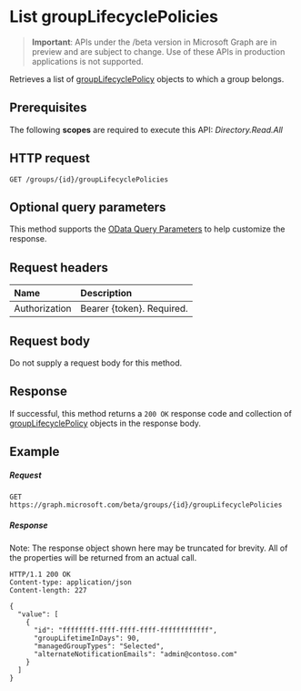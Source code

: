 # List groupLifecyclePolicies

> **Important**: APIs under the /beta version in Microsoft Graph are in preview and are subject to change. Use of these APIs in production applications is not supported.

Retrieves a list of [groupLifecyclePolicy](../resources/grouplifecyclepolicy.md) objects to which a group belongs.

## Prerequisites

The following **scopes** are required to execute this API: *Directory.Read.All*
## HTTP request
<!-- { "blockType": "ignored" } -->
```http
GET /groups/{id}/groupLifecyclePolicies
```
## Optional query parameters
This method supports the [OData Query Parameters](http://graph.microsoft.io/docs/overview/query_parameters) to help customize the response.

## Request headers
| Name | Description |
|:----------|:----------|
| Authorization | Bearer {token}. Required. |

## Request body
Do not supply a request body for this method.
## Response
If successful, this method returns a `200 OK` response code and collection of [groupLifecyclePolicy](../resources/grouplifecyclepolicy.md) objects in the response body.
## Example

##### Request

<!-- {
  "blockType": "request",
  "name": "get_grouplifecyclepolicies"
}-->
```http
GET https://graph.microsoft.com/beta/groups/{id}/groupLifecyclePolicies
```
##### Response

Note: The response object shown here may be truncated for brevity. All of the properties will be returned from an actual call.
<!-- {
  "blockType": "response",
  "truncated": true,
  "@odata.type": "microsoft.graph.groupLifecyclePolicy",
  "isCollection": true
} -->
```http
HTTP/1.1 200 OK
Content-type: application/json
Content-length: 227

{
  "value": [
    {
      "id": "ffffffff-ffff-ffff-ffff-ffffffffffff",
      "groupLifetimeInDays": 90,
      "managedGroupTypes": "Selected",
      "alternateNotificationEmails": "admin@contoso.com"
    }
  ]
}
```

<!-- uuid: 8fcb5dbc-d5aa-4681-8e31-b001d5168d79
2015-10-25 14:57:30 UTC -->
<!-- {
  "type": "#page.annotation",
  "description": "List groupLifecyclePolicies",
  "keywords": "",
  "section": "documentation",
  "tocPath": ""
}-->